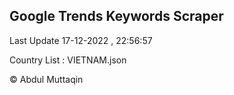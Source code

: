 

## Google Trends Keywords Scraper 
 
Last Update 17-12-2022 , 22:56:57

Country List :
VIETNAM.json



© Abdul Muttaqin 
